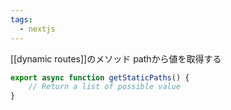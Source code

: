 ```yaml
---
tags:
  - nextjs
---
```

[[dynamic routes]]のメソッド
pathから値を取得する
```js
export async function getStaticPaths() {
	// Return a list of possible value
}
```